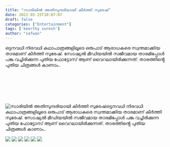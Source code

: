 ```yaml
---
title: "സാരിയിൽ അതിസുന്ദരിയായി കീർത്തി സുരേഷ്"
date: 2022-05-25T10:07:07
draft: false
categories: ["Entertainment"]
tags: ['keerthy suresh']
author: "safwan"
---
```


<!-- wp:paragraph -->
<p>ഒട്ടനവധി നിരവധി കഥാപാത്രങ്ങളിലൂടെ ഒരുപാട് ആരാധകരെ സ്വന്തമാക്കിയ താരമാണ് കീർത്തി സുരേഷ്. സോഷ്യൽ മീഡിയയിൽ സജീവമായ താരമിപ്പോൾ പങ്കു വച്ചിരിക്കുന്ന പുതിയ ഫോട്ടോസ് ആണ്  വൈറലായിരിക്കുന്നത്. താരത്തിൻ്റെ പുതിയ ചിത്രങ്ങൾ കാണാം..</p>
<!-- /wp:paragraph -->

<!-- wp:image {"id":336515,"sizeSlug":"large"} -->
<figure class="wp-block-image size-large"><img src="https://cdn.boolokam.com/articles/2022/05/283149997_1120026208908826_4900260074848541700_n-819x1024.jpg" alt="" class="wp-image-336515"/></figure>
<!-- /wp:image -->

<!-- wp:image {"id":336517} -->
<figure class="wp-block-image"><img src="https://cdn.boolokam.com/articles/2022/05/283129797_533271881839240_8872584207686612492_n.jpg" alt="" class="wp-image-336517"/></figure>
<!-- /wp:image -->

<!-- wp:image {"id":336514} -->
<figure class="wp-block-image"><img src="https://cdn.boolokam.com/articles/2022/05/283688770_1710242329314367_8455614028982660080_n.jpg" alt="" class="wp-image-336514"/></figure>
<!-- /wp:image -->

<!-- wp:image {"id":336516} -->
<figure class="wp-block-image"><img src="https://cdn.boolokam.com/articles/2022/05/283144481_423690229226059_2945223605998689699_n.jpg" alt="" class="wp-image-336516"/></figure>
<!-- /wp:image -->

<!-- wp:image {"id":336518} -->
<figure class="wp-block-image"><img src="https://cdn.boolokam.com/articles/2022/05/283527948_560802482086293_1486024514772996945_n.jpg" alt="" class="wp-image-336518"/></figure>
<!-- /wp:image -->

<!-- wp:image {"id":336519} -->
<figure class="wp-block-image"><img src="https://cdn.boolokam.com/articles/2022/05/283122959_169624788788574_6887437913391186098_n.jpg" alt="" class="wp-image-336519"/></figure>
<!-- /wp:image -->

<!-- wp:image {"id":336520} -->
<figure class="wp-block-image"><img src="https://cdn.boolokam.com/articles/2022/05/283145605_716992062832881_1771047161234065140_n.jpg" alt="" class="wp-image-336520"/></figure>
<!-- /wp:image -->


![സാരിയിൽ അതിസുന്ദരിയായി കീർത്തി സുരേഷ്](https://cdn.boolokam.com/articles/2022/05/283149997_1120026208908826_4900260074848541700_n-819x1024.jpg)ഒട്ടനവധി നിരവധി കഥാപാത്രങ്ങളിലൂടെ ഒരുപാട് ആരാധകരെ സ്വന്തമാക്കിയ താരമാണ് കീർത്തി സുരേഷ്. സോഷ്യൽ മീഡിയയിൽ സജീവമായ താരമിപ്പോൾ പങ്കു വച്ചിരിക്കുന്ന പുതിയ ഫോട്ടോസ് ആണ് വൈറലായിരിക്കുന്നത്. താരത്തിൻ്റെ പുതിയ ചിത്രങ്ങൾ കാണാം..

![](https://cdn.boolokam.com/articles/2022/05/283129797_533271881839240_8872584207686612492_n.jpg) ![](https://cdn.boolokam.com/articles/2022/05/283688770_1710242329314367_8455614028982660080_n.jpg) ![](https://cdn.boolokam.com/articles/2022/05/283144481_423690229226059_2945223605998689699_n.jpg) ![](https://cdn.boolokam.com/articles/2022/05/283527948_560802482086293_1486024514772996945_n.jpg) ![](https://cdn.boolokam.com/articles/2022/05/283122959_169624788788574_6887437913391186098_n.jpg) ![](https://cdn.boolokam.com/articles/2022/05/283145605_716992062832881_1771047161234065140_n.jpg)
